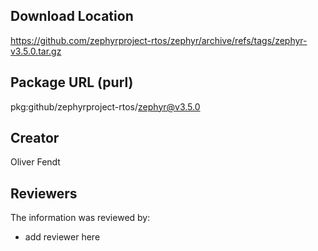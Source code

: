 ## Download Location

https://github.com/zephyrproject-rtos/zephyr/archive/refs/tags/zephyr-v3.5.0.tar.gz

## Package URL (purl)

pkg:github/zephyrproject-rtos/zephyr@v3.5.0

## Creator

Oliver Fendt

## Reviewers

The information was reviewed by:

* add reviewer here
